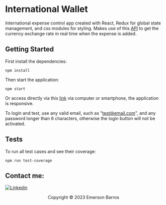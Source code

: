 # International Wallet

International expense control app created with React, Redux for global state management, and css modules for styling.
Makes use of this [API](https://docs.awesomeapi.com.br/api-de-moedas) to get the currency exchange rate in real time when the expense is added.
## Getting Started

First install the dependencies:

``` shell
npm install
```
Then start the application:

```shell
npm start
```

Or access directly via this [link]() via computer or smartphone, the application is responsive.

To login and test, use any valid email, such as "test@email.com", and any password longer than 6 characters, otherwise the login button will not be activated.

## Tests

To run all test cases and see their coverage:

```shell
npm run test-coverage
```


## Contact me: 

[![Linkedin](https://img.shields.io/badge/LinkedIn-0077B5?style=for-the-badge&logo=linkedin&logoColor=white)](https://www.linkedin.com/in/emersonfbarros/)

<p align="center">Copyright © 2023 Emerson Barros</p>
